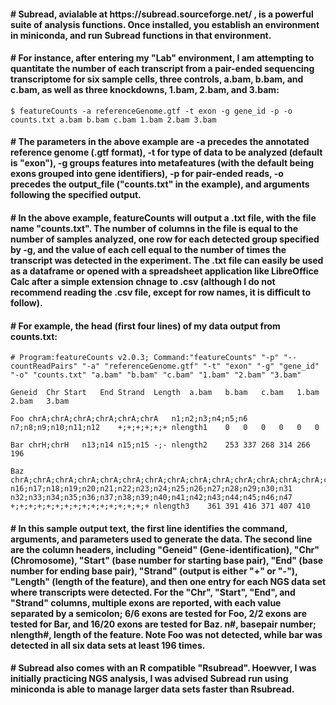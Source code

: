 <h4># Subread, avialable at https://subread.sourceforge.net/ , is a powerful suite of analysis functions. Once installed, you establish an environment in miniconda, and run Subread functions in that environment.</h4>
<h4># For instance, after entering my "Lab" environment, I am attempting to quantitate the number of each transcript from a pair-ended sequencing transcriptome for six sample cells, three controls, a.bam, b.bam, and c.bam, as well as three knockdowns, 1.bam, 2.bam, and 3.bam:</h4>

```
$ featureCounts -a referenceGenome.gtf -t exon -g gene_id -p -o counts.txt a.bam b.bam c.bam 1.bam 2.bam 3.bam
```

<h4># The parameters in the above example are -a precedes the annotated reference genome (.gtf format), -t for type of data to be analyzed (default is "exon"), -g groups features into metafeatures (with the default being exons grouped into gene identifiers), -p for pair-ended reads, -o precedes the output_file ("counts.txt" in the example), and arguments following the specified output.</h4>

<h4># In the above example, featureCounts will output a .txt file, with the file name "counts.txt". The number of columns in the file is equal to the number of samples analyzed, one row for each detected group specified by -g, and the value of each cell equal to the number of times the transcript was detected in the experiment. The .txt file can easily be used as a dataframe or opened with a spreadsheet application like LibreOffice Calc after a simple extension chnage to .csv (although I do not recommend reading the .csv file, except for row names, it is difficult to follow).</h4>

<h4># For example, the head (first four lines) of my data output from counts.txt:</h4>


```
# Program:featureCounts v2.0.3; Command:"featureCounts" "-p" "--countReadPairs" "-a" "referenceGenome.gtf" "-t" "exon" "-g" "gene_id" "-o" "counts.txt" "a.bam" "b.bam" "c.bam" "1.bam" "2.bam" "3.bam" 

Geneid	Chr	Start	End	Strand	Length	a.bam	b.bam	c.bam	1.bam	2.bam	3.bam

Foo	chrA;chrA;chrA;chrA;chrA;chrA	n1;n2;n3;n4;n5;n6	n7;n8;n9;n10;n11;n12	+;+;+;+;+;+	nlength1	0	0	0	0	0	0

Bar	chrH;chrH	n13;n14	n15;n15	-;-	nlength2	253	337	268	314	266	196

Baz	chrA;chrA;chrA;chrA;chrA;chrA;chrA;chrA;chrA;chrA;chrA;chrA;chrA;chrA;chrA;chrA	n16;n17;n18;n19;n20;n21;n22;n23;n24;n25;n26;n27;n28;n29;n30;n31 n32;n33;n34;n35;n36;n37;n38;n39;n40;n41;n42;n43;n44;n45;n46;n47	+;+;+;+;+;+;+;+;+;+;+;+;+;+;+;+	nlength3	361	391	416	371	407	410

```

<h4># In this sample output text, the first line identifies the command, arguments, and parameters used to generate the data. The second line are the column headers, including "Geneid" (Gene-identification), "Chr" (Chromosome), "Start" (base number for starting base pair), "End" (base number for ending base pair), "Strand" (output is either "+" or "-"), "Length" (length of the feature), and then one entry for each NGS data set where transcripts were detected. For the "Chr", "Start", "End", and "Strand" columns, multiple exons are reported, with each value separated by a semicolon; 6/6 exons are tested for Foo, 2/2 exons are tested for Bar, and 16/20 exons are tested for Baz. n#, basepair number; nlength#, length of the feature. Note Foo was not detected, while bar was detected in all six data sets at least 196 times.</h4>

<h4># Subread also comes with an R compatible "Rsubread". Hoewver, I was initially practicing NGS analysis, I was advised Subread run using miniconda is able to manage larger data sets faster than Rsubread.</h4>
